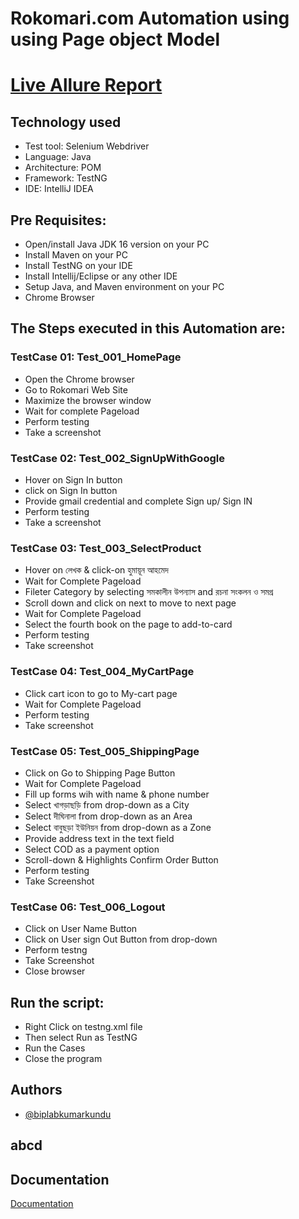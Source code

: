 # Rokomari.com Automation using using Page object Model
# [Live Allure Report](https://rokomari-report-arfoysal.netlify.app/)

## Technology used
  
- Test tool:  Selenium Webdriver 
- Language: Java  
- Architecture: POM
- Framework: TestNG
- IDE: IntelliJ IDEA  
  
## Pre Requisites:
  
- Open/install Java JDK 16 version on your PC  
- Install Maven on your PC  
- Install TestNG on your IDE  
- Install Intellij/Eclipse or any other IDE  
- Setup Java, and Maven environment on your PC  
- Chrome Browser  

## The Steps executed in this Automation are:

### TestCase 01: Test_001_HomePage

- Open the Chrome browser
- Go to Rokomari Web Site
- Maximize the browser window
- Wait for complete Pageload
- Perform testing 
- Take a screenshot 

### TestCase 02: Test_002_SignUpWithGoogle

- Hover on Sign In button
- click on Sign In button
- Provide gmail credential and complete Sign up/ Sign IN
- Perform testing
- Take a screenshot 

### TestCase 03: Test_003_SelectProduct
- Hover on লেখক & click-on হুমায়ূন আহমেদ
- Wait for Complete Pageload
- Fileter Category by selecting সমকালীন উপন্যাস and রচনা সংকলন ও সমগ্র
- Scroll down and click on next to move to next page 
- Wait for Complete Pageload
- Select the fourth book on the page to add-to-card
- Perform testing
- Take screenshot

### TestCase 04: Test_004_MyCartPage

- Click cart icon to go to My-cart page 
- Wait for Complete Pageload
- Perform testing
- Take screenshot

### TestCase 05: Test_005_ShippingPage

- Click on Go to Shipping Page Button
- Wait for Complete Pageload
- Fill up forms wih with name & phone number
- Select খাগড়াছড়ি from drop-down as a City
- Select দীঘিনালা from drop-down as an Area
- Select বাবুছড়া ইউনিয়ন from drop-down as a Zone
- Provide address text in the text field 
- Select COD as a payment option
- Scroll-down & Highlights Confirm Order Button
- Perform testing
- Take Screenshot

### TestCase 06: Test_006_Logout

- Click on User Name Button
- Click on User sign Out Button from drop-down 
- Perform testng
- Take Screenshot
- Close browser


## Run the script:
- Right Click on testng.xml file
- Then select Run as TestNG
- Run the Cases
- Close the program


## Authors

- [@biplabkumarkundu](https://github.com/biplabkumarkundu/)








## abcd
## Documentation

[Documentation](https://linktodocumentation)

